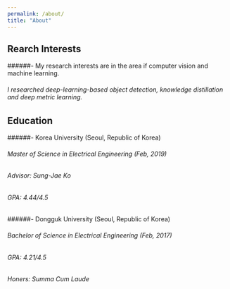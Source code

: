 ```yaml
---
permalink: /about/
title: "About"
---
```


## Rearch Interests
######- My research interests are in the area if computer vision and machine learning.
######  I researched deep-learning-based object detection, knowledge distillation and deep metric learning.

## Education
######- Korea University (Seoul, Republic of Korea)
######  Master of Science in Electrical Engineering (Feb, 2019)
######  Advisor: Sung-Jae Ko
######  GPA: 4.44/4.5

######- Dongguk University (Seoul, Republic of Korea)
######  Bachelor of Science in Electrical Engineering (Feb, 2017)
######  GPA: 4.21/4.5
######  Honers: Summa Cum Laude
